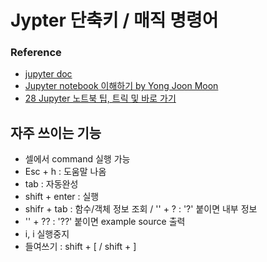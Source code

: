 # Jypter 단축키 / 매직 명령어 
### Reference
- [jupyter doc](http://nbviewer.jupyter.org/gist/irobii/014b8aa3574090a0d04a#3.1.5-키보드-단축키)
- [Jupyter notebook 이해하기 by Yong Joon Moon](https://www.slideshare.net/dahlmoon/jupyter-notebok-20160815)
- [28 Jupyter 노트북 팁, 트릭 및 바로 가기](https://www.dataquest.io/blog/jupyter-notebook-tips-tricks-shortcuts/)                
## 자주 쓰이는 기능
- 셀에서 command 실행 가능
- Esc + h : 도움말 나옴
- tab : 자동완성
- shift + enter : 실행
- shifr + tab : 함수/객체 정보 조회 / '' + ? : '?' 붙이면 내부 정보 
- '' + ?? : '??' 붙이면 example source 출력
- i, i 실행중지
- 들여쓰기 : shift + [ / shift + ]
